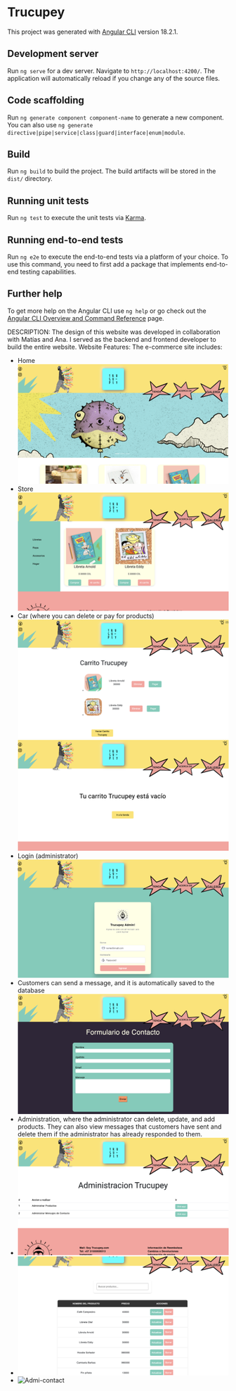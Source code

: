 # Trucupey

This project was generated with [Angular CLI](https://github.com/angular/angular-cli) version 18.2.1.

## Development server

Run `ng serve` for a dev server. Navigate to `http://localhost:4200/`. The application will automatically reload if you change any of the source files.

## Code scaffolding

Run `ng generate component component-name` to generate a new component. You can also use `ng generate directive|pipe|service|class|guard|interface|enum|module`.

## Build

Run `ng build` to build the project. The build artifacts will be stored in the `dist/` directory.

## Running unit tests

Run `ng test` to execute the unit tests via [Karma](https://karma-runner.github.io).

## Running end-to-end tests

Run `ng e2e` to execute the end-to-end tests via a platform of your choice. To use this command, you need to first add a package that implements end-to-end testing capabilities.

## Further help

To get more help on the Angular CLI use `ng help` or go check out the [Angular CLI Overview and Command Reference](https://angular.dev/tools/cli) page.

DESCRIPTION:
The design of this website was developed in collaboration with Matías and Ana. I served as the backend and frontend developer to build the entire website.
Website Features: The e-commerce site includes:

- Home ![(Home)](public/Home.png)
- Store ![(Store)](public/store.png)
- Car (where you can delete or pay for products) ![car](public/carrito1.png) ![car2](public/carrito2.png)
- Login (administrator) ![Login (administrator)](public/login.png)
- Customers can send a message, and it is automatically saved to the database ![contact](public/form-contact.png)
- Administration, where the administrator can delete, update, and add products. They can also view messages that customers have sent and delete them if the administrator has already responded to them.
- ![Admi](public/admi.png)
- ![Admi-products](public/admi-products.png)
- ![Admi-contact](public/admi-contacts.png)
